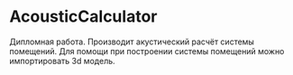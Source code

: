 # AcousticCalculator
Дипломная работа.
Производит акустический расчёт системы помещений.
Для помощи при построении системы помещений можно импортировать 3d модель.

